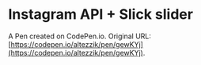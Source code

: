 # Instagram API + Slick slider

A Pen created on CodePen.io. Original URL: [https://codepen.io/altezzik/pen/gewKYj](https://codepen.io/altezzik/pen/gewKYj).


